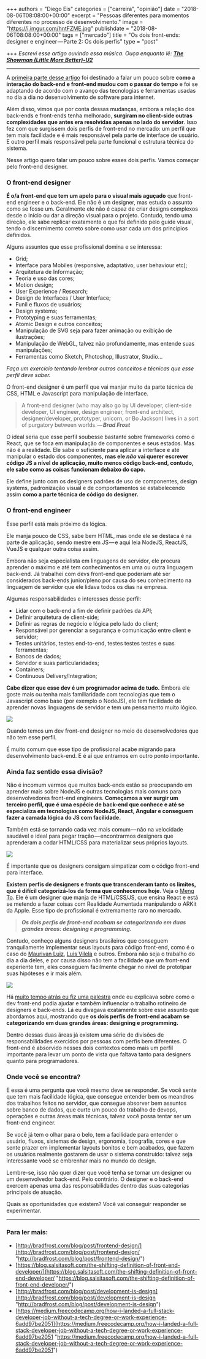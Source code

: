 +++
authors = "Diego Eis"
categories = ["carreira", "opinião"]
date = "2018-08-06T08:08:00+00:00"
excerpt = "Pessoas diferentes para momentos diferentes no processo de desenvolvimento."
image = "https://i.imgur.com/hntFZME.jpg"
publishdate = "2018-08-06T08:08:00+00:00"
tags = ["mercado"]
title = "Os dois front-ends: designer e engineer — Parte 2: Os dois perfis"
type = "post"

+++
_Escrevi esse artigo ouvindo essa música. Ouça enquanto lê:_
[**_The Showman (Little More Better)-U2_**](https://medium.com/r/?url=https%3A%2F%2Fopen.spotify.com%2Ftrack%2F20H1SrXMaUP5lPKtHCmVPs%3Fsi%3D7qW5-qo_R06u_bmaaK4xzg)

***

A [primeira parte desse artigo]() foi destinado a falar um pouco sobre **como a interação do back-end e front-end mudou com o passar do tempo** e foi se adaptando de acordo com o avanço das tecnologias e ferramentas usadas no dia a dia no desenvolvimento de software para internet.

Além disso, vimos que por conta dessas mudanças, embora a relação dos back-ends e front-ends tenha melhorado, **surgiram no client-side outras complexidades que antes era resolvidas apenas no lado do servidor**. Isso fez com que surgissem dois perfis de front-end no mercado: um perfil que tem mais facilidade e é mais responsável pela parte de interface de usuário. E outro perfil mais responsável pela parte funcional e estrutura técnica do sistema.

Nesse artigo quero falar um pouco sobre esses dois perfis. Vamos começar pelo front-end designer.

### O front-end designer

**É o/a front-end que tem um apelo para o visual mais aguçado** que front-end engineer e o back-end. Ele não é um designer, mas estuda o assunto como se fosse um. Geralmente ele não é capaz de criar designs complexos desde o início ou dar a direção visual para o projeto. Contudo, tendo uma direção, ele sabe replicar exatamente o que foi definido pelo guide visual, tendo o discernimento correto sobre como usar cada um dos princípios definidos.

Alguns assuntos que esse profissional domina e se interessa:

* Grid;
* Interface para Mobiles (responsive, adaptativo, user behaviour etc);
* Arquitetura de Informação;
* Teoria e uso das cores;
* Motion design;
* User Experience / Research;
* Design de Interfaces / User Interface;
* Funil e fluxos de usuários;
* Design systems;
* Prototyping e suas ferramentas;
* Atomic Design e outros conceitos;
* Manipulação de SVG seja para fazer animação ou exibição de ilustrações;
* Manipulação de WebGL, talvez não profundamente, mas entende suas manipulações;
* Ferramentas como Sketch, Photoshop, Illustrator, Studio…

_Faça um exercício tentando lembrar outros conceitos e técnicas que esse perfil deve saber._

O front-end designer é um perfil que vai manjar muito da parte técnica de CSS, HTML e Javascript para manipulação de interface.

> A front-end designer (who may also go by UI developer, client-side developer, UI engineer, design engineer, front-end architect, designer/developer, prototyper, unicorn, or Bo Jackson) lives in a sort of purgatory between worlds. — **_Brad Frost_**

O ideal seria que esse perfil soubesse bastante sobre frameworks como o React, que se foca em manipulação de componentes e seus estados. Mas não é a realidade. Ele sabe o suficiente para aplicar a interface e até manipular o estado dos componentes, **mas ele _não_ vai querer escrever código JS a nível de aplicação, muito menos código back-end, contudo, ele sabe como as coisas funcionam debaixo do capo.**

Ele define junto com os designers padrões de uso de componentes, design systems, padronização visual e de comportamentos se estabelecendo assim **como a parte técnica de código do designer.**

### O front-end engineer

Esse perfil está mais próximo da lógica.

Ele manja pouco de CSS, sabe bem HTML, mas onde ele se destaca é na parte de aplicação, sendo mestre em JS — e aqui leia NodeJS, ReactJS, VueJS e qualquer outra coisa assim.

Embora não seja especialista em linguagens de servidor, ele procura aprender o máximo e até tem conhecimentos em uma ou outra linguagem back-end. Já trabalhei com devs front-end que poderiam até ser considerados back-ends junior/pleno por causa do seu conhecimento na linguagem de servidor que ele lidava todos os dias na empresa.

Algumas responsabilidades e interesses desse perfil:

* Lidar com o back-end a fim de definir padrões da API;
* Definir arquitetura de client-side;
* Definir as regras de negócio e lógica pelo lado do client;
* Responsável por gerenciar a segurança e comunicação entre client e servidor;
* Testes unitários, testes end-to-end, testes testes testes e suas ferramentas;
* Bancos de dados;
* Servidor e suas particularidades;
* Containers;
* Continuous Delivery/Integration;

**Cabe dizer que esse dev é um programador acima de tudo.** Embora ele goste mais ou tenha mais familiaridade com tecnologias que tem o Javascript como base (por exemplo o NodeJS), ele tem facilidade de aprender novas linguagens de servidor e tem um pensamento muito lógico.

![](https://cdn-images-1.medium.com/max/1000/1\*JeGEj0TnKnex-ThfkXcB7g.png)

Quando temos um dev front-end designer no meio de desenvolvedores que não tem esse perfil.

É muito comum que esse tipo de profissional acabe migrando para desenvolvimento back-end. E é aí que entramos em outro ponto importante.

### Ainda faz sentido essa divisão?

Não é incomum vermos que muitos back-ends estão se preocupando em aprender mais sobre NodeJS e outras tecnologias mais comuns para desenvolvedores front-end engineers. **Começamos a ver surgir um terceiro perfil, que é uma espécie de back-end que conhece e até se especializa em tecnologias como NodeJS, React, Angular e conseguem fazer a camada lógica do JS com facilidade.**

Também está se tornando cada vez mais comum — não na velocidade saudável e ideal para pegar tração — encontrarmos designers que aprenderam a codar HTML/CSS para materializar seus próprios layouts.

![](https://cdn-images-1.medium.com/max/1000/1\*uDDA28iT0vKm2v-QkA_U0g.png)

É importante que os designers consigam simpatizar com o código front-end para interface.

**Existem perfis de designers e fronts que transcenderam tanto os limites, que é difícil categorizá-los da forma que conhecemos hoje**. Veja o [Meng To](https://medium.com/@mengto). Ele é um designer que manja de HTML/CSS/JS, que ensina React e está se metendo a fazer coisas com Realidade Aumentada manipulando o ARKit da Apple. Esse tipo de profissional é extremamente raro no mercado.

> **_Os dois perfis de front-end acabam se categorizando em duas grandes áreas: designing e programming._**

Contudo, conheço alguns designers brasileiros que conseguem tranquilamente implementar seus layouts para código front-end, como é o caso do [Maurivan Luiz](https://medium.com/@maurivan), [Luis Vilela](https://medium.com/@vilela) e outros. Embora não seja o trabalho do dia a dia deles, e por causa disso não tem a facilidade que um front-end experiente tem, eles conseguem facilmente chegar no nível de prototipar suas hipóteses e ir mais além.

![](https://cdn-images-1.medium.com/max/1000/1\*dFQotHXacgbUruHOYTxvfg.png)

Há [muito tempo atrás eu fiz uma palestra](https://medium.com/r/?url=https%3A%2F%2Fwww.slideshare.net%2Fdiegoeis%2Fux-and-frontend) onde eu explicava sobre como o dev front-end podia ajudar e também influenciar o trabalho rotineiro de designers e back-ends. Lá eu divagava exatamente sobre esse assunto que abordamos aqui, mostrando que **os dois perfis de front-end acabam se categorizando em duas grandes áreas: designing e programming.**

Dentro dessas duas áreas já existem uma série de divisões de responsabilidades exercidos por pessoas com perfis bem diferentes. O front-end é absorvido nesses dois contextos como mais um perfil importante para levar um ponto de vista que faltava tanto para designers quanto para programadores.

### Onde você se encontra?

E essa é uma pergunta que você mesmo deve se responder. Se você sente que tem mais facilidade lógica, que consegue entender bem os meandros dos trabalhos feitos no servidor, que consegue absorver bem assuntos sobre banco de dados, que curte um pouco do trabalho de devops, operações e outras áreas mais técnicas, talvez você possa tentar ser um front-end engineer.

Se você já tem o olhar para o belo, tem a facilidade para entender o usuário, fluxos, sistemas de design, ergonomia, tipografia, cores e que sente prazer em implementar layouts bonitos e bem acabados, que fazem os usuários realmente gostarem de usar o sistema construído: talvez seja interessante você se embrenhar mais no mundo do design.

Lembre-se, isso não quer dizer que você tenha se tornar um designer ou um desenvolvedor back-end. Pelo contrário. O designer e o back-end exercem apenas uma das responsabilidades dentro das suas categorias principais de atuação.

Quais as oportunidades que existem? Você vai conseguir responder se experimentar.

***

### Para ler mais:

* [http://bradfrost.com/blog/post/frontend-design/](http://bradfrost.com/blog/post/frontend-design/ "http://bradfrost.com/blog/post/frontend-design/")
* [https://blog.salsitasoft.com/the-shifting-definition-of-front-end-developer/](https://blog.salsitasoft.com/the-shifting-definition-of-front-end-developer/ "https://blog.salsitasoft.com/the-shifting-definition-of-front-end-developer/")
* [http://bradfrost.com/blog/post/development-is-design](http://bradfrost.com/blog/post/development-is-design "http://bradfrost.com/blog/post/development-is-design")
* [https://medium.freecodecamp.org/how-i-landed-a-full-stack-developer-job-without-a-tech-degree-or-work-experience-6add97be2051](https://medium.freecodecamp.org/how-i-landed-a-full-stack-developer-job-without-a-tech-degree-or-work-experience-6add97be2051 "https://medium.freecodecamp.org/how-i-landed-a-full-stack-developer-job-without-a-tech-degree-or-work-experience-6add97be2051")